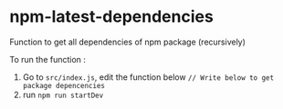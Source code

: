 # npm-latest-dependencies
Function to get all dependencies of npm package (recursively)


To run the function :
1. Go to `src/index.js`, edit the function below `// Write below to get package depencencies`
2. run `npm run startDev`